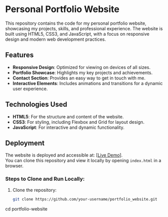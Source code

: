 # Personal Portfolio Website

This repository contains the code for my personal portfolio website, showcasing my projects, skills, and professional experience. The website is built using HTML5, CSS3, and JavaScript, with a focus on responsive design and modern web development practices.

## Features

- **Responsive Design**: Optimized for viewing on devices of all sizes.
- **Portfolio Showcase**: Highlights my key projects and achievements.
- **Contact Section**: Provides an easy way to get in touch with me.
- **Interactive Elements**: Includes animations and transitions for a dynamic user experience.

## Technologies Used

- **HTML5**: For the structure and content of the website.
- **CSS3**: For styling, including Flexbox and Grid for layout design.
- **JavaScript**: For interactive and dynamic functionality.


## Deployment

The website is deployed and accessible at: [[Live Demo](https://amitj10.github.io/My_Portfolio/)].  
You can clone this repository and view it locally by opening `index.html` in a browser.

### Steps to Clone and Run Locally:

1. Clone the repository:
   ```bash
   git clone https://github.com/your-username/portfolio_website.git

cd portfolio-website
